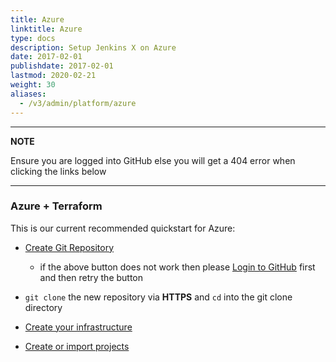 ```yaml
---
title: Azure
linktitle: Azure
type: docs
description: Setup Jenkins X on Azure
date: 2017-02-01
publishdate: 2017-02-01
lastmod: 2020-02-21
weight: 30
aliases:
  - /v3/admin/platform/azure
---
```


---
**NOTE**

Ensure you are logged into GitHub else you will get a 404 error when clicking the links below

---

### Azure + Terraform

This is our current recommended quickstart for Azure:

* <a href="https://github.com/jx3-gitops-repositories/jx3-terraform-azure/generate" target="github" class="btn bg-primary text-light">Create Git Repository</a>

  * if the above button does not work then please [Login to GitHub](https://github.com/login) first and then retry the button

* `git clone` the new repository via **HTTPS** and `cd` into the git clone directory

* <a href="https://github.com/jx3-gitops-repositories/jx3-terraform-azure/blob/master/README.md"
    target="github" class="btn bg-primary text-light"
    title="use your new git repository to create your cloud infrastructure and install Jenkins X">
    Create your infrastructure
  </a>

* <a href="/v3/develop/create-project/" class="btn bg-primary text-light">Create or import projects</a>
